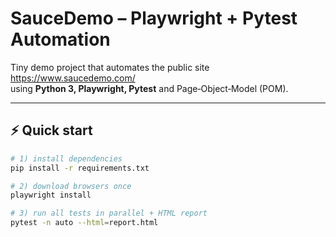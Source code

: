# SauceDemo – Playwright + Pytest Automation

Tiny demo project that automates the public site <https://www.saucedemo.com/>  
using **Python 3, Playwright, Pytest** and Page‑Object‑Model (POM).

---

## ⚡ Quick start

```bash
# 1) install dependencies
pip install -r requirements.txt

# 2) download browsers once
playwright install

# 3) run all tests in parallel + HTML report
pytest -n auto --html=report.html
